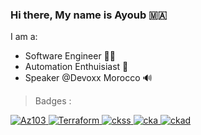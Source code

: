 ### Hi there, My name is Ayoub 🇲🇦

I am a:

- Software Engineer :person_curly_hair:
- Automation Enthuisiast :mage:
- Speaker @Devoxx Morocco 🔊 

> Badges :

<p>
    <a href="https://www.youracclaim.com/badges/d172de01-4d93-43e9-9169-b290c173d84b">
        <img src="https://githubimagessa.blob.core.windows.net/badges/rsz_az103.png" alt="Az103">
    </a>
    <a href="https://www.youracclaim.com/badges/5e2c04cf-8647-46bf-afc4-c12619fbcbe2">
        <img src="https://githubimagessa.blob.core.windows.net/badges/hashicorp-certified-terraform-associate.png" alt="Terraform">
    </a>
    <a href="https://www.youracclaim.com/badges/b5ddffbd-a5f6-4476-bd8f-7d4a22d5c9e7">
        <img src="https://githubimagessa.blob.core.windows.net/badges/rsz_ckss.png" alt="ckss">
    </a>
    <a href="https://www.youracclaim.com/badges/ffe8ecf9-52c4-4528-b16c-12eda26dcd10">
        <img src="https://githubimagessa.blob.core.windows.net/badges/rsz_cka.png" alt="cka">
    </a>
    <a href="https://www.youracclaim.com/badges/de7e21f4-9f6f-401c-9a7d-31012f0b4487">
        <img src="https://githubimagessa.blob.core.windows.net/badges/rsz_ckad.png" alt="ckad">
    </a>

</p>




